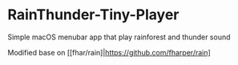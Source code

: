 # RainThunder-Tiny-Player
Simple macOS menubar app that play rainforest and thunder sound

Modified base on [[fhar/rain]|https://github.com/fharper/rain]
